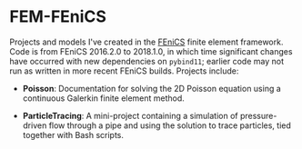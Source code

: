 # FEM-FEniCS
Projects and models I've created in the [FEniCS](https://fenicsproject.org/) finite element framework. Code is from FEniCS 2016.2.0 to 2018.1.0, in which time significant changes have occurred with new dependencies on `pybind11`; earlier code may not run as written in more recent FEniCS builds. Projects include:

- **Poisson**: Documentation for solving the 2D Poisson equation using a continuous Galerkin finite element method.

- **ParticleTracing**: A mini-project containing a simulation of pressure-driven flow through a pipe and using the solution to trace particles, tied together with Bash scripts.
